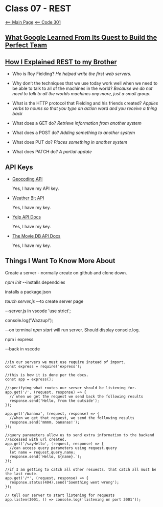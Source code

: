 # Class 07 - REST

[<== Main Page](../README.md)
[<== Code 301](../code301/code301.md)

## [What Google Learned From Its Quest to Build the Perfect Team](https://www.nytimes.com/2016/02/28/magazine/what-google-learned-from-its-quest-to-build-the-perfect-team.html)

## [How I Explained REST to my Brother](https://gist.github.com/brookr/5977550)

- Who is Roy Fielding? *He helped write the first web servers.*

- Why don’t the techniques that we use today work well when we need to be able to talk to all of the machines in the world? *Because we do not need to talk to all the worlds machines any more, just a small group.*

- What is the HTTP protocol that Fielding and his friends created? *Applies verbs to nouns so that you type an action word and you receive a thing back*

- What does a GET do? *Retrieve information from another system*

- What does a POST do? *Adding something to another system*

- What does PUT do? *Places something in another system*

- What does PATCH do? *A partial update*

## API Keys

- [Geocoding API](https://locationiq.com/)

  Yes, I have my API key.

- [Weather Bit API](https://www.weatherbit.io/)

  Yes, I have my key.

- [Yelp API Docs](https://www.yelp.com/developers/documentation/v3/business_search)

  Yes, I have my key.

- [The Movie DB API Docs](https://developers.themoviedb.org/3/getting-started/introduction)

  Yes, I have my key.

## Things I Want To Know More About

Create a server - normally create on github and clone down.

*npm init*  --installs dependcies

installs a package.json

*touch server.js* --to create server page

--server.js in vscode
'use strict';

console.log('Wazzup!');

--on terminal *npm start* will run server. Should display console.log.

npm i express

--back in vscode

```render-javascript

//in our servers we must use require instead of import.
const express = require('express');

//this is how it is done per the docs.
const app = express();

//specifying what routes our server should be listening for.
app.get('/', (request, response) => {
  // when we get the request we send back the following results
  response.send('Hello, from the outside');
});

app.get('/banana', (request, response) => {
  //when we get that request, we send the following results
  response.send('mmmm, bananas!');
});

//query parameters allow us to send extra information to the backend
//accessed with url created.
app.get('/sayHello', (request, response) => {
  //can access query parameters using request.query
  let name = request.query.name;
  response.send(`Hello, ${name}.`);
});

//if I am getting to catch all other resuests. that catch all must be the last route.
app.get('/*', (request, response) => {
  response.status(404).send('Soemthing went wrong');
});

// tell our server to start listening for requests
app.listen(3001, () => console.log('listening on port 3001'));
```
